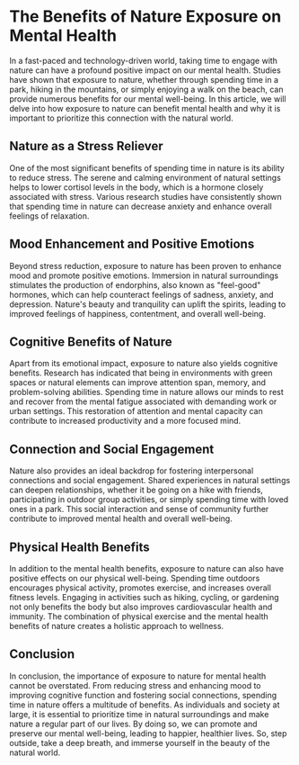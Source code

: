 # The Benefits of Nature Exposure on Mental Health

In a fast-paced and technology-driven world, taking time to engage with nature can have a profound positive impact on our mental health. Studies have shown that exposure to nature, whether through spending time in a park, hiking in the mountains, or simply enjoying a walk on the beach, can provide numerous benefits for our mental well-being. In this article, we will delve into how exposure to nature can benefit mental health and why it is important to prioritize this connection with the natural world.

## Nature as a Stress Reliever

One of the most significant benefits of spending time in nature is its ability to reduce stress. The serene and calming environment of natural settings helps to lower cortisol levels in the body, which is a hormone closely associated with stress. Various research studies have consistently shown that spending time in nature can decrease anxiety and enhance overall feelings of relaxation.

## Mood Enhancement and Positive Emotions

Beyond stress reduction, exposure to nature has been proven to enhance mood and promote positive emotions. Immersion in natural surroundings stimulates the production of endorphins, also known as "feel-good" hormones, which can help counteract feelings of sadness, anxiety, and depression. Nature's beauty and tranquility can uplift the spirits, leading to improved feelings of happiness, contentment, and overall well-being.

## Cognitive Benefits of Nature

Apart from its emotional impact, exposure to nature also yields cognitive benefits. Research has indicated that being in environments with green spaces or natural elements can improve attention span, memory, and problem-solving abilities. Spending time in nature allows our minds to rest and recover from the mental fatigue associated with demanding work or urban settings. This restoration of attention and mental capacity can contribute to increased productivity and a more focused mind.

## Connection and Social Engagement

Nature also provides an ideal backdrop for fostering interpersonal connections and social engagement. Shared experiences in natural settings can deepen relationships, whether it be going on a hike with friends, participating in outdoor group activities, or simply spending time with loved ones in a park. This social interaction and sense of community further contribute to improved mental health and overall well-being.

## Physical Health Benefits

In addition to the mental health benefits, exposure to nature can also have positive effects on our physical well-being. Spending time outdoors encourages physical activity, promotes exercise, and increases overall fitness levels. Engaging in activities such as hiking, cycling, or gardening not only benefits the body but also improves cardiovascular health and immunity. The combination of physical exercise and the mental health benefits of nature creates a holistic approach to wellness.

## Conclusion

In conclusion, the importance of exposure to nature for mental health cannot be overstated. From reducing stress and enhancing mood to improving cognitive function and fostering social connections, spending time in nature offers a multitude of benefits. As individuals and society at large, it is essential to prioritize time in natural surroundings and make nature a regular part of our lives. By doing so, we can promote and preserve our mental well-being, leading to happier, healthier lives. So, step outside, take a deep breath, and immerse yourself in the beauty of the natural world.